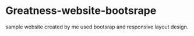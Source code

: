 # Greatness-website-bootsrape
sample website created by me used bootsrap and responsive layout design.
